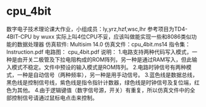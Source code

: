 # cpu_4bit
数字电子技术理论课大作业，小组成员：ly,yrz,hzf,wsc,lhr
参考项目为TD4-4BIT-CPU by wuxx
实际上叫4位CPU不妥，应该叫做能实现一些和8086类似功能的数据处理器
仿真软件: Multisim 14.0
仿真文件：cpu_4bit.ms14
指令集：  Instruction.pdf
电路图：  cpu_4bit.pdf
说明： 1.电路支持两种代码写入模式，一种是由开关二极管及下拉电阻构成的ROM阵列，另一种是通过RAM写入，但此输入模式不稳定。文件中预设的输入模式是ROM阵列。
      2.电路时钟信号有两种模式，一种是自动信号（两种频率），另一种是用手动信号。
      3.蓝色线是数据总线，黑色线是控制信号线，紫色线是指令指针计数器，绿色线是时钟信号及复位端，红色为其他。
      4.由于逻辑键值（数字信号源，开关）有重复，所以仿真文件中的全部控制信号请通过鼠标电点击来控制。
